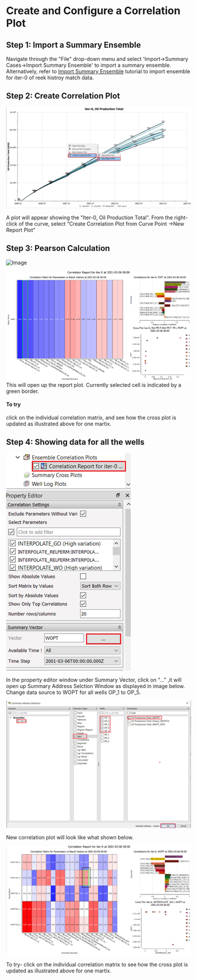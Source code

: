 # Create and Configure a Correlation Plot

## Step 1: Import a Summary Ensemble

Navigate through the "File" drop-down menu and select 'Import->Summary Cases->Import Summary Ensemble' to import a summary ensemble. Alternatively, refer to [Import Summary Ensemble](../import-summary-ensemble/import-summary-ensemble.md) tutorial to import ensemble for iter-0 of reek histroy match data.



## Step 2: Create Correlation Plot

![Image](Resources/Pictures/select_reportplot.png) 

A plot will appear showing the "Iter-0, Oil Production Total". From the right-click of the curve, select “Create Correlation Plot from Curve Point ->New Report Plot”

## Step 3: Pearson Calculation
![Image](Resources/Pictures/show_pearson.png) 

![Image](Resources/Pictures/reportplot.png) 
This will open up the report plot. Currently selected cell is indicated by a green border.

#### To try 
click on the individual correlation matrix, and see how the cross plot is updated as illustrated above for one martix. 


## Step 4: Showing data for all the wells


![Image](Resources/Pictures/open_editor.png) 

In the property editor window under Summary Vector, click on "..." ,it will open up Summary Address Selction Window as displayed in image below. Change data source to WOPT for all wells OP_1 to OP_5.

![Image](Resources/Pictures/change_wopt.png) 


New correlation plot will look like what shown below.

![Image](Resources/Pictures/new_correlationplot.png) 

To try- click on the individual correlation matrix to see how the cross plot is updated as illustrated above for one martix. 

